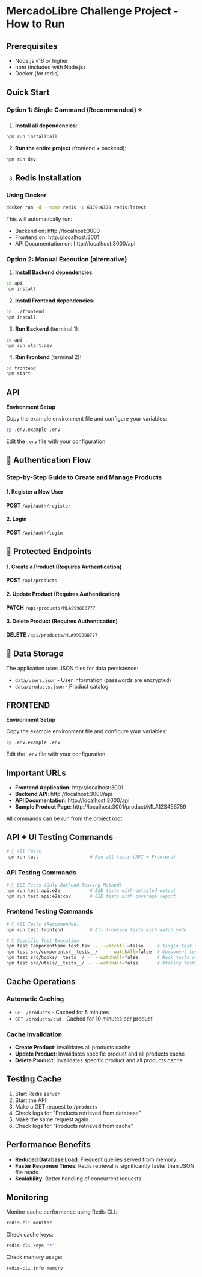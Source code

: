 # MercadoLibre Challenge Project - How to Run

## Prerequisites

- Node.js v16 or higher
- npm (included with Node.js)
- Docker (for redis)

## Quick Start

### Option 1: Single Command (Recommended) ⭐

1. **Install all dependencies**:
```bash
npm run install:all
```

2. **Run the entire project** (frontend + backend):
```bash
npm run dev
```

3. ## Redis Installation

### Using Docker
```bash
docker run -d --name redis -p 6379:6379 redis:latest
```

This will automatically run:
- Backend on: http://localhost:3000
- Frontend on: http://localhost:3001  
- API Documentation on: http://localhost:3000/api

### Option 2: Manual Execution (alternative)

1. **Install Backend dependencies**:
```bash
cd api
npm install
```

2. **Install Frontend dependencies**:
```bash
cd ../frontend
npm install
```

3. **Run Backend** (terminal 1):
```bash
cd api
npm run start:dev
```

4. **Run Frontend** (terminal 2):
```bash
cd frontend
npm start
```

## API
**Environment Setup**
   
Copy the example environment file and configure your variables:
```bash
cp .env.example .env
```

Edit the `.env` file with your configuration

## 🔐 Authentication Flow

### Step-by-Step Guide to Create and Manage Products

#### 1. Register a New User
**POST** `/api/auth/register`

#### 2. Login
**POST** `/api/auth/login`

## 🔐 Protected Endpoints

#### 1. Create a Product (Requires Authentication)
**POST** `/api/products`

#### 2. Update Product (Requires Authentication)
**PATCH** `/api/products/MLA999888777`

#### 3. Delete Product (Requires Authentication)
**DELETE** `/api/products/MLA999888777`

## 📁 Data Storage

The application uses JSON files for data persistence:

- `data/users.json` - User information (passwords are encrypted)
- `data/products.json` - Product catalog

## FRONTEND
**Environment Setup**
   
Copy the example environment file and configure your variables:
```bash
cp .env.example .env
```

Edit the `.env` file with your configuration

## Important URLs

- **Frontend Application**: http://localhost:3001
- **Backend API**: http://localhost:3000/api
- **API Documentation**: http://localhost:3000/api
- **Sample Product Page**: http://localhost:3001/product/MLA123456789

All commands can be run from the project root:

## API + UI Testing Commands
```bash
# 🎯 All Tests
npm run test                   # Run all tests (API + Frontend)
```

### API Testing Commands

```bash
# 🎯 E2E Tests (Only Backend Testing Method)
npm run test:api:e2e           # E2E tests with detailed output 
npm run test:api:e2e:cov       # E2E tests with coverage report 

```

### Frontend Testing Commands

```bash
# 🧪 All Tests (Recommended)
npm run test:frontend          # All frontend tests with watch mode

# 🎯 Specific Test Execution
npm test ComponentName.test.tsx -- --watchAll=false     # Single test file
npm test src/components/__tests__/ -- --watchAll=false  # Component tests only
npm test src/hooks/__tests__/ -- --watchAll=false       # Hook tests only
npm test src/utils/__tests__/ -- --watchAll=false       # Utility tests only

```

## Cache Operations

### Automatic Caching
- `GET /products` - Cached for 5 minutes
- `GET /products/:id` - Cached for 10 minutes per product

### Cache Invalidation
- **Create Product**: Invalidates all products cache
- **Update Product**: Invalidates specific product and all products cache
- **Delete Product**: Invalidates specific product and all products cache

## Testing Cache

1. Start Redis server
2. Start the API
3. Make a GET request to `/products`
4. Check logs for "Products retrieved from database"
5. Make the same request again
6. Check logs for "Products retrieved from cache"

## Performance Benefits

- **Reduced Database Load**: Frequent queries served from memory
- **Faster Response Times**: Redis retrieval is significantly faster than JSON file reads
- **Scalability**: Better handling of concurrent requests

## Monitoring

Monitor cache performance using Redis CLI:

```bash
redis-cli monitor
```

Check cache keys:
```bash
redis-cli keys "*"
```

Check memory usage:
```bash
redis-cli info memory
``` 